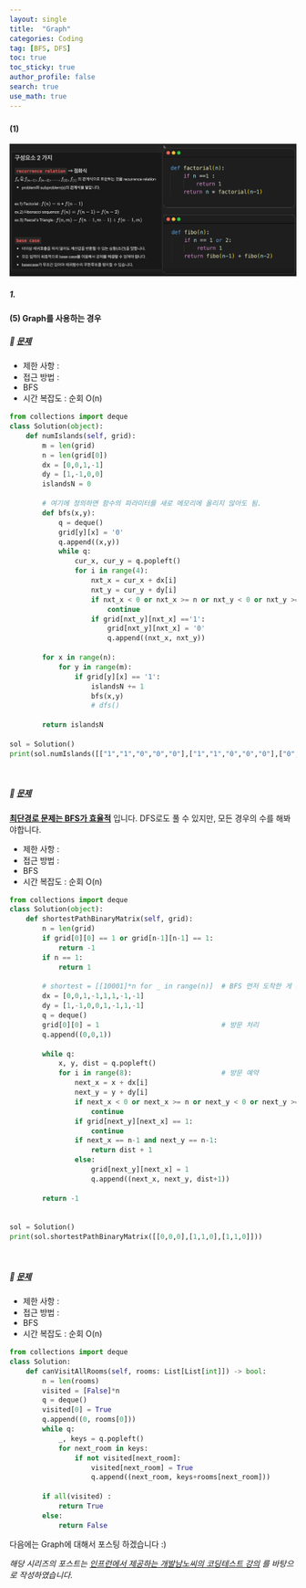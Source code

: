 ```yaml
---
layout: single  
title:  "Graph"
categories: Coding
tag: [BFS, DFS]
toc: true
toc_sticky: true
author_profile: false
search: true
use_math: true
---
```


###   
#### (1) 

<img src="/assets/images/2023-04-08-tree/recursive.png" alt="재귀함수" style="zoom:80%;" /> <br/>

##### 1. 
#### (5) Graph를 사용하는 경우

>     

##### 🍓 [ 문제]()

- 제한 사항 :
- 접근 방법 :
- BFS 
- 시간 복잡도 : 순회 O(n)  

```python
from collections import deque 
class Solution(object):
    def numIslands(self, grid):
        m = len(grid) 
        n = len(grid[0])
        dx = [0,0,1,-1]
        dy = [1,-1,0,0]
        islandsN = 0 
        
        # 여기에 정의하면 함수의 파라미터를 새로 메모리에 올리지 않아도 됨.
        def bfs(x,y):
            q = deque()
            grid[y][x] = '0'
            q.append((x,y))
            while q:
                cur_x, cur_y = q.popleft()
                for i in range(4):
                    nxt_x = cur_x + dx[i]
                    nxt_y = cur_y + dy[i]
                    if nxt_x < 0 or nxt_x >= n or nxt_y < 0 or nxt_y >= m:
                        continue
                    if grid[nxt_y][nxt_x] =='1':
                        grid[nxt_y][nxt_x] = '0'
                        q.append((nxt_x, nxt_y))
            
        for x in range(n):
            for y in range(m):
                if grid[y][x] == '1':
                    islandsN += 1
                    bfs(x,y)
                    # dfs()     
                           
        return islandsN
    
sol = Solution()
print(sol.numIslands([["1","1","0","0","0"],["1","1","0","0","0"],["0","0","1","0","0"],["0","0","0","1","1"]]))
```
<br/>

##### 🍓 [ 문제]()

**<u> 최단경로 문제는 BFS가 효율적</u>** 입니다. DFS로도 풀 수 있지만, 모든 경우의 수를 해봐야합니다.   

- 제한 사항 :
- 접근 방법 :
- BFS 
- 시간 복잡도 : 순회 O(n)  

```python
from collections import deque
class Solution(object):
    def shortestPathBinaryMatrix(self, grid):
        n = len(grid)
        if grid[0][0] == 1 or grid[n-1][n-1] == 1:
            return -1 
        if n == 1:
            return 1
        
        # shortest = [[10001]*n for _ in range(n)]  # BFS 먼저 도착한 게 최단거리임. shortest 필요 없음.
        dx = [0,0,1,-1,1,1,-1,-1]
        dy = [1,-1,0,0,1,-1,1,-1]
        q = deque()
        grid[0][0] = 1                              # 방문 처리
        q.append((0,0,1))
        
        while q:
            x, y, dist = q.popleft()
            for i in range(8):                      # 방문 예약
                next_x = x + dx[i]
                next_y = y + dy[i]
                if next_x < 0 or next_x >= n or next_y < 0 or next_y >= n:
                    continue
                if grid[next_y][next_x] == 1:
                    continue
                if next_x == n-1 and next_y == n-1:
                    return dist + 1
                else:
                    grid[next_y][next_x] = 1
                    q.append((next_x, next_y, dist+1))
        
        return -1
        

sol = Solution()
print(sol.shortestPathBinaryMatrix([[0,0,0],[1,1,0],[1,1,0]]))
```

<br/>

##### 🍓 [ 문제]()

- 제한 사항 :
- 접근 방법 :
- BFS 
- 시간 복잡도 : 순회 O(n)  


```python
from collections import deque
class Solution:
    def canVisitAllRooms(self, rooms: List[List[int]]) -> bool:
        n = len(rooms)
        visited = [False]*n
        q = deque()
        visited[0] = True
        q.append((0, rooms[0]))
        while q:
            _, keys = q.popleft()
            for next_room in keys:
                if not visited[next_room]:
                    visited[next_room] = True
                    q.append((next_room, keys+rooms[next_room]))
        
        if all(visited) :
            return True
        else:
            return False
```

다음에는 Graph에 대해서 포스팅 하겠습니다 :)    

*해당 시리즈의 포스트는 [인프런에서 제공하는 개발남노씨의 코딩테스트 강의](https://www.inflearn.com/course/%EC%BD%94%EB%94%A9%ED%85%8C%EC%8A%A4%ED%8A%B8-%EC%9E%85%EB%AC%B8-%ED%8C%8C%EC%9D%B4%EC%8D%AC) 를 바탕으로 작성하였습니다.*
